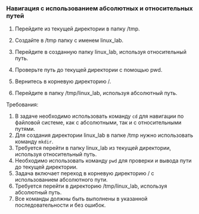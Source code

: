 
### Навигация с использованием абсолютных и относительных путей

1. Перейдите из текущей директории в папку /tmp.

2. Создайте в /tmp папку с именем linux_lab.

3. Перейдите в созданную папку linux_lab, используя относительный путь.

4. Проверьте путь до текущей директории с помощью pwd.

5. Вернитесь в корневую директорию /.

6. Перейдите в папку /tmp/linux_lab, используя абсолютный путь.

Требования:
1. В задаче необходимо использовать команду `cd` для навигации по файловой системе, как с абсолютными, так и с относительными путями.
2. Для создания директории linux_lab в папке /tmp нужно использовать команду `mkdir`.
3. Требуется перейти в папку linux_lab из текущей директории, используя относительный путь.
4. Необходимо использовать команду `pwd` для проверки и вывода пути до текущей директории.
5. Задача включает переход в корневую директорию / с использованием абсолютного пути.
6. Требуется перейти в директорию /tmp/linux_lab, используя абсолютный путь.
7. Все команды должны быть выполнены в указанной последовательности и без ошибок.